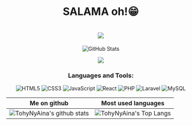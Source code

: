 <h1 align=center> SALAMA oh!😁 </h1>
<h1 align=center><img src="https://readme-typing-svg.herokuapp.com?font=jetbrains+mono&color=%teal&size=23&center=true&vCenter=true&lines=RAZAFIANDRIHAJA+Tohy+Ny+Aina..."></h1>

<p align="center">
    <img src="https://github-readme-streak-stats.herokuapp.com?user=TohyNyAina&theme=solarized-dark&theme=leafy&ring=047884&sideNums=06ACBD&dates=06ACBD&currStreakNum=06ACBD&currStreakLabel=06ACBD&background=ffffff00&hide_border=true&stroke=ffffff00" alt="GitHub Stats" /> </p>
    
<div align="center"> 

[![](https://visitcount.itsvg.in/api?id=tohynyaina&icon=0&color=0)](https://visitcount.itsvg.in)


</div>

<h3 align="center">Languages and Tools:</h3>
<div align="center"> 

![HTML5](https://img.shields.io/badge/html5-%23E34F26.svg?style=for-the-badge&logo=html5&logoColor=white) ![CSS3](https://img.shields.io/badge/css3-%231572B6.svg?style=for-the-badge&logo=css3&logoColor=white) ![JavaScript](https://img.shields.io/badge/javascript-%23323330.svg?style=for-the-badge&logo=javascript&logoColor=%23F7DF1E) ![React](https://img.shields.io/badge/react-%2320232a.svg?style=for-the-badge&logo=react&logoColor=%2361DAFB)  ![PHP](https://img.shields.io/badge/php-%23777BB4.svg?style=for-the-badge&logo=php&logoColor=white) ![Laravel](https://img.shields.io/badge/laravel-%23FF2D20.svg?style=for-the-badge&logo=laravel&logoColor=white) ![MySQL](https://img.shields.io/badge/mysql-%2300f.svg?style=for-the-badge&logo=mysql&logoColor=white)    
    
</div>


Me on github                                                                                                                                             | Most used languages |
-------------------------------------------------------------------------------------------------------------------------------------------------------- | --------------------------- |
![TohyNyAina's github stats](https://github-readme-stats.vercel.app/api?username=TohyNyAina&theme=blue-green&hide_border=true&include_all_commits=false&count_private=false) | ![TohyNyAina's Top Langs](https://github-readme-stats.vercel.app/api/top-langs/?username=TohyNyAina&theme=blue-green&hide_border=true&include_all_commits=false&count_private=false&layout=compact)




 
